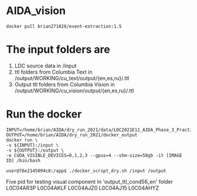 # AIDA_vision
```
docker pull brian271828/event-extraction:1.5
```

# The input folders are
1. LDC source data in /input
2. ttl folders from Columbia Text in /output/WORKING/cu_text/output/{en,es,ru}/.ttl
3. Output ttl folders from Columbia Vision in /output/WORKING/cu_vision/output/{en,es,ru}/.ttl


# Run the docker
```
INPUT=/home/brian/AIDA/dry_run_2021/data/LDC2021E11_AIDA_Phase_3_Practice_Topic_Source_Data_V2.0
OUTPUT=/home/brian/AIDA/dry_run_2021/docker_output
docker run \
-v ${INPUT}:/input \
-v ${OUTPUT}:/output \
-e CUDA_VISIBLE_DEVICES=0,1,2,3 --gpus=4 --shm-size=50gb -it [IMAGE ID] /bin/bash

user@76e2145094c8:/app$ ./docker_script_dry.sh /input /output
```
Five pid for testing visual component
In 'output_ttl_cond56_en' folder
L0C04AR3P
L0C04AKLF
L0C04AJZ0
L0C04AJ15
L0C04AHYZ


